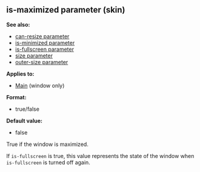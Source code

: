 ## is-maximized parameter (skin)
**See also:**
*   [can-resize parameter](/ref/%7Bskin%7D/param/can-resize.md) 
*   [is-minimized parameter](/ref/%7Bskin%7D/param/is-minimized.md) 
*   [is-fullscreen parameter](/ref/%7Bskin%7D/param/is-fullscreen.md) 
*   [size parameter](/ref/%7Bskin%7D/param/size.md) 
*   [outer-size parameter](/ref/%7Bskin%7D/param/outer-size.md) 
<!-- -->
**Applies to:**
*   [Main](/ref/%7Bskin%7D/control/main.md) (window only)
<!-- -->
**Format:**
*   true/false
<!-- -->
**Default value:**
*   false


True if the window is maximized. 

If `is-fullscreen` is
true, this value represents the state of the window when `is-fullscreen`
is turned off again.